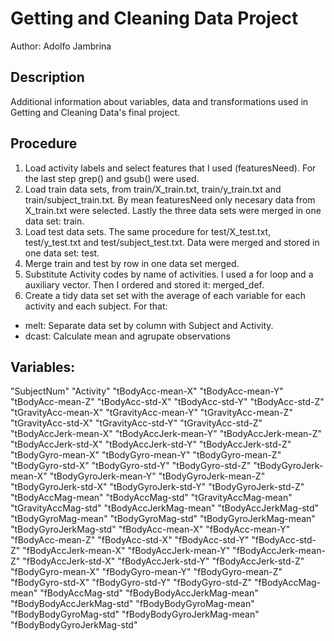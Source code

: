 # Getting and Cleaning Data Project

Author: Adolfo Jambrina

## Description 

Additional information about variables, data and transformations used in Getting and Cleaning Data's final project.

## Procedure 

1. Load activity labels and select features that I used (featuresNeed). For the last step grep() and gsub() were used.
2. Load train data sets, from train/X_train.txt, train/y_train.txt and train/subject_train.txt. By mean featuresNeed only necesary data from X_train.txt were selected. Lastly the three data sets were merged in one data set: train.
3. Load test data sets. The same procedure for test/X_test.txt, test/y_test.txt and test/subject_test.txt. Data were merged and stored in one data set: test.
4. Merge train and test by row in one data set merged.
5. Substitute Activity codes by name of activities. I used a for loop and a auxiliary vector. Then I ordered and stored it: merged_def.
6. Create a tidy data set set with the average of each variable for each activity and each subject. For that: 
  + melt: Separate data set by column with Subject and Activity.
  + dcast: Calculate mean and agrupate observations 

## Variables:
  "SubjectNum"
  "Activity"
  "tBodyAcc-mean-X"
  "tBodyAcc-mean-Y"
  "tBodyAcc-mean-Z"
  "tBodyAcc-std-X"
  "tBodyAcc-std-Y"
  "tBodyAcc-std-Z"
  "tGravityAcc-mean-X"
  "tGravityAcc-mean-Y"
  "tGravityAcc-mean-Z"
  "tGravityAcc-std-X"
  "tGravityAcc-std-Y"
  "tGravityAcc-std-Z"
  "tBodyAccJerk-mean-X"
  "tBodyAccJerk-mean-Y"
  "tBodyAccJerk-mean-Z"
  "tBodyAccJerk-std-X"
  "tBodyAccJerk-std-Y"
  "tBodyAccJerk-std-Z"
  "tBodyGyro-mean-X"
  "tBodyGyro-mean-Y"
  "tBodyGyro-mean-Z"
  "tBodyGyro-std-X"
  "tBodyGyro-std-Y"
  "tBodyGyro-std-Z"
  "tBodyGyroJerk-mean-X"
  "tBodyGyroJerk-mean-Y"
  "tBodyGyroJerk-mean-Z"
  "tBodyGyroJerk-std-X"
  "tBodyGyroJerk-std-Y"
  "tBodyGyroJerk-std-Z"
  "tBodyAccMag-mean"
  "tBodyAccMag-std"
  "tGravityAccMag-mean"
  "tGravityAccMag-std"
  "tBodyAccJerkMag-mean"
  "tBodyAccJerkMag-std"
  "tBodyGyroMag-mean"
  "tBodyGyroMag-std"
  "tBodyGyroJerkMag-mean"
  "tBodyGyroJerkMag-std"
  "fBodyAcc-mean-X"
  "fBodyAcc-mean-Y"
  "fBodyAcc-mean-Z"
  "fBodyAcc-std-X"
  "fBodyAcc-std-Y"
  "fBodyAcc-std-Z"
  "fBodyAccJerk-mean-X"
  "fBodyAccJerk-mean-Y"
  "fBodyAccJerk-mean-Z"
  "fBodyAccJerk-std-X"
  "fBodyAccJerk-std-Y"
  "fBodyAccJerk-std-Z"
  "fBodyGyro-mean-X"
  "fBodyGyro-mean-Y"
  "fBodyGyro-mean-Z"
  "fBodyGyro-std-X"
  "fBodyGyro-std-Y"
  "fBodyGyro-std-Z"
  "fBodyAccMag-mean"
  "fBodyAccMag-std"
  "fBodyBodyAccJerkMag-mean"
  "fBodyBodyAccJerkMag-std"
  "fBodyBodyGyroMag-mean"
  "fBodyBodyGyroMag-std"
  "fBodyBodyGyroJerkMag-mean"
  "fBodyBodyGyroJerkMag-std"
